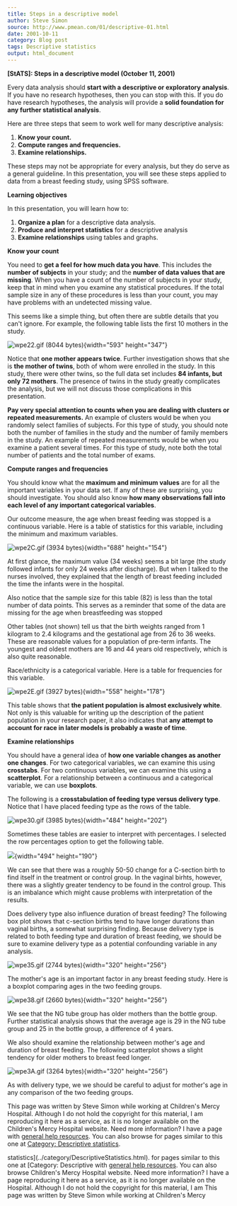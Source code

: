```yaml
---
title: Steps in a descriptive model
author: Steve Simon
source: http://www.pmean.com/01/descriptive-01.html
date: 2001-10-11
category: Blog post
tags: Descriptive statistics
output: html_document
---
```

****[StATS]:** Steps in a descriptive model (October
11, 2001)**

Every data analysis should **start with a descriptive or exploratory
analysis**. If you have no research hypotheses, then you can stop with
this. If you do have research hypotheses, the analysis will provide a
**solid foundation for any further statistical analysis**.

Here are three steps that seem to work well for many descriptive
analysis:

1.  **Know your count.**
2.  **Compute ranges and frequencies.**
3.  **Examine relationships.**

These steps may not be appropriate for every analysis, but they do serve
as a general guideline. In this presentation, you will see these steps
applied to data from a breast feeding study, using SPSS software.

**Learning objectives**

In this presentation, you will learn how to:

1.  **Organize a plan** for a descriptive data analysis.
2.  **Produce and interpret statistics** for a descriptive analysis
3.  **Examine relationships** using tables and graphs.

**Know your count**

You need to **get a feel for how much data you have**. This includes the
**number of subjects** in your study; and the **number of data values
that are missing**. When you have a count of the number of subjects in
your study, keep that in mind when you examine any statistical
procedures. If the total sample size in any of these procedures is less
than your count, you may have problems with an undetected missing value.

This seems like a simple thing, but often there are subtle details that
you can\'t ignore. For example, the following table lists the first 10
mothers in the study.

![wpe22.gif (8044 bytes)](images/descriptive01.gif){width="593"
height="347"}

Notice that **one mother appears twice**. Further investigation shows
that she is **the mother of twins**, both of whom were enrolled in the
study. In this study, there were other twins, so the full data set
includes **84 infants, but only 72 mothers**. The presence of twins in
the study greatly complicates the analysis, but we will not discuss
those complications in this presentation.

**Pay very special attention to counts when you are dealing with
clusters or repeated measurements.** An example of clusters would be
when you randomly select families of subjects. For this type of study,
you should note both the number of families in the study and the number
of family members in the study. An example of repeated measurements
would be when you examine a patient several times. For this type of
study, note both the total number of patients and the total number of
exams.

**Compute ranges and frequencies**

You should know what the **maximum and minimum values** are for all the
important variables in your data set. If any of these are surprising,
you should investigate. You should also know **how many observations
fall into each level of any important categorical variables**.

Our outcome measure, the age when breast feeding was stopped is a
continuous variable. Here is a table of statistics for this variable,
including the minimum and maximum variables.

![wpe2C.gif (3934 bytes)](images/descriptive02.gif){width="688"
height="154"}

At first glance, the maximum value (34 weeks) seems a bit large (the
study followed infants for only 24 weeks after discharge). But when I
talked to the nurses involved, they explained that the length of breast
feeding included the time the infants were in the hospital.

Also notice that the sample size for this table (82) is less than the
total number of data points. This serves as a reminder that some of the
data are missing for the age when breastfeeding was stopped

Other tables (not shown) tell us that the birth weights ranged from 1
kilogram to 2.4 kilograms and the gestational age from 26 to 36 weeks.
These are reasonable values for a population of pre-term infants. The
youngest and oldest mothers are 16 and 44 years old respectively, which
is also quite reasonable.

Race/ethnicity is a categorical variable. Here is a table for
frequencies for this variable.

![wpe2E.gif (3927 bytes)](images/descriptive03.gif){width="558"
height="178"}

This table shows that **the patient population is almost exclusively
white**. Not only is this valuable for writing up the description of the
patient population in your research paper, it also indicates that **any
attempt to account for race in later models is probably a waste of
time**.

**Examine relationships**

You should have a general idea of **how one variable changes as another
one changes**. For two categorical variables, we can examine this using
**crosstabs**. For two continuous variables, we can examine this using a
**scatterplot**. For a relationship between a continuous and a
categorical variable, we can use **boxplots**.

The following is a **crosstabulation of feeding type versus delivery
type**. Notice that I have placed feeding type as the rows of the table.

![wpe30.gif (3985 bytes)](images/descriptive04.gif){width="484"
height="202"}

Sometimes these tables are easier to interpret with percentages. I
selected the row percentages option to get the following table.

![](images/descriptive06.gif){width="494" height="190"}

We can see that there was a roughly 50-50 change for a C-section birth
to find itself in the treatment or control group. In the vaginal birhts,
however, there was a slightly greater tendency to be found in the
control group. This is an imbalance which might cause problems with
interpretation of the results.

Does delivery type also influence duration of breast feeding? The
following box plot shows that c-section births tend to have longer
durations than vaginal births, a somewhat surprising finding. Because
delivery type is related to both feeding type and duration of breast
feeding, we should be sure to examine delivery type as a potential
confounding variable in any analysis.

![wpe35.gif (2744 bytes)](images/descriptive07.gif){width="320"
height="256"}

The mother\'s age is an important factor in any breast feeding study.
Here is a boxplot comparing ages in the two feeding groups.

![wpe38.gif (2660 bytes)](images/descriptive08.gif){width="320"
height="256"}

We see that the NG tube group has older mothers than the bottle group.
Further statistical analysis shows that the average age is 29 in the NG
tube group and 25 in the bottle group, a difference of 4 years.

We also should examine the relationship between mother\'s age and
duration of breast feeding. The following scatterplot shows a slight
tendency for older mothers to breast feed longer.

![wpe3A.gif (3264 bytes)](images/descriptive09.gif){width="320"
height="256"}

As with delivery type, we we should be careful to adjust for mother\'s
age in any comparison of the two feeding groups.

This page was written by Steve Simon while working at Children\'s Mercy
Hospital. Although I do not hold the copyright for this material, I am
reproducing it here as a service, as it is no longer available on the
Children\'s Mercy Hospital website. Need more information? I have a page
with [general help resources](../GeneralHelp.html). You can also browse
for pages similar to this one at [Category: Descriptive
statistics](../category/DescriptiveStatistics.html).
<!---More--->
statistics](../category/DescriptiveStatistics.html).
for pages similar to this one at [Category: Descriptive
with [general help resources](../GeneralHelp.html). You can also browse
Children\'s Mercy Hospital website. Need more information? I have a page
reproducing it here as a service, as it is no longer available on the
Hospital. Although I do not hold the copyright for this material, I am
This page was written by Steve Simon while working at Children\'s Mercy

<!---Do not use
****[StATS]:** Steps in a descriptive model (October
This page was written by Steve Simon while working at Children\'s Mercy
Hospital. Although I do not hold the copyright for this material, I am
reproducing it here as a service, as it is no longer available on the
Children\'s Mercy Hospital website. Need more information? I have a page
with [general help resources](../GeneralHelp.html). You can also browse
for pages similar to this one at [Category: Descriptive
statistics](../category/DescriptiveStatistics.html).
--->

